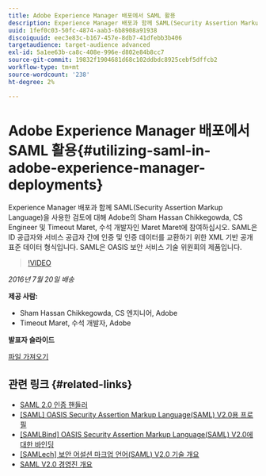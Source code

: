 ```yaml
---
title: Adobe Experience Manager 배포에서 SAML 활용
description: Experience Manager 배포과 함께 SAML(Security Assertion Markup Language)을 사용한 검토에 대해 Adobe의 Sham Hassan Chikkegowda, CS Engineer 및 Timeout Maret, 수석 개발자인 Maret Maret에 참여하십시오. SAML은 ID 공급자와 서비스 공급자 간에 인증 및 인증 데이터를 교환하기 위한 XML 기반 공개 표준 데이터 형식입니다.  SAML은 OASIS 보안 서비스 기술 위원회의 제품입니다.
uuid: 1fef0c03-50fc-4874-aab3-6b8908a91938
discoiquuid: eec3e83c-b167-457e-8db7-41dfebb3b406
targetaudience: target-audience advanced
exl-id: 5a1ee63b-ca8c-408e-996e-d802e84b8cc7
source-git-commit: 19832f1904681d68c102ddbdc8925cebf5dffcb2
workflow-type: tm+mt
source-wordcount: '238'
ht-degree: 2%

---
```


# Adobe Experience Manager 배포에서 SAML 활용{#utilizing-saml-in-adobe-experience-manager-deployments}

Experience Manager 배포과 함께 SAML(Security Assertion Markup Language)을 사용한 검토에 대해 Adobe의 Sham Hassan Chikkegowda, CS Engineer 및 Timeout Maret, 수석 개발자인 Maret Maret에 참여하십시오. SAML은 ID 공급자와 서비스 공급자 간에 인증 및 인증 데이터를 교환하기 위한 XML 기반 공개 표준 데이터 형식입니다.  SAML은 OASIS 보안 서비스 기술 위원회의 제품입니다.

>[!VIDEO](https://video.tv.adobe.com/v/19299/?quality=9)

*2016년 7월 20일 배송*

**제공 사람:**

* Sham Hassan Chikkegowda, CS 엔지니어, Adobe
* Timeout Maret, 수석 개발자, Adobe

**발표자 슬라이드**

[파일 가져오기](assets/aem-gems-072016-saml.pdf)

## 관련 링크 {#related-links}

* [SAML 2.0 인증 핸들러](https://docs.adobe.com/docs/en/aem/6-2/administer/security/saml-2-0-authenticationhandler.html)
* [[SAML] OASIS Security Assertion Markup Language(SAML) V2.0용 프로필](https://docs.oasis-open.org/security/saml/v2.0/saml-profiles-2.0-os.pdf)
* [[SAMLBind] OASIS Security Assertion Markup Language(SAML) V2.0에 대한 바인딩](https://docs.oasis-open.org/security/saml/v2.0/saml-bindings-2.0-os.pdf)
* [[SAMLech] 보안 어설션 마크업 언어(SAML) V2.0 기술 개요](https://www.oasis-open.org/committees/download.php/27819/sstc-saml-tech-overview-2.0-cd-02.pdf)
* [SAML V2.0 경영진 개요](https://www.oasis-open.org/committees/download.php/13525/sstc-saml-exec-overview-2.0-cd-01-2col.pdf)